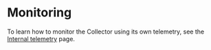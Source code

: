 # Monitoring

To learn how to monitor the Collector using its own telemetry, see the [Internal
telemetry] page.

[Internal telemetry]:
  https://opentelemetry.io/docs/collector/internal-telemetry/#use-internal-telemetry-to-monitor-the-collector
